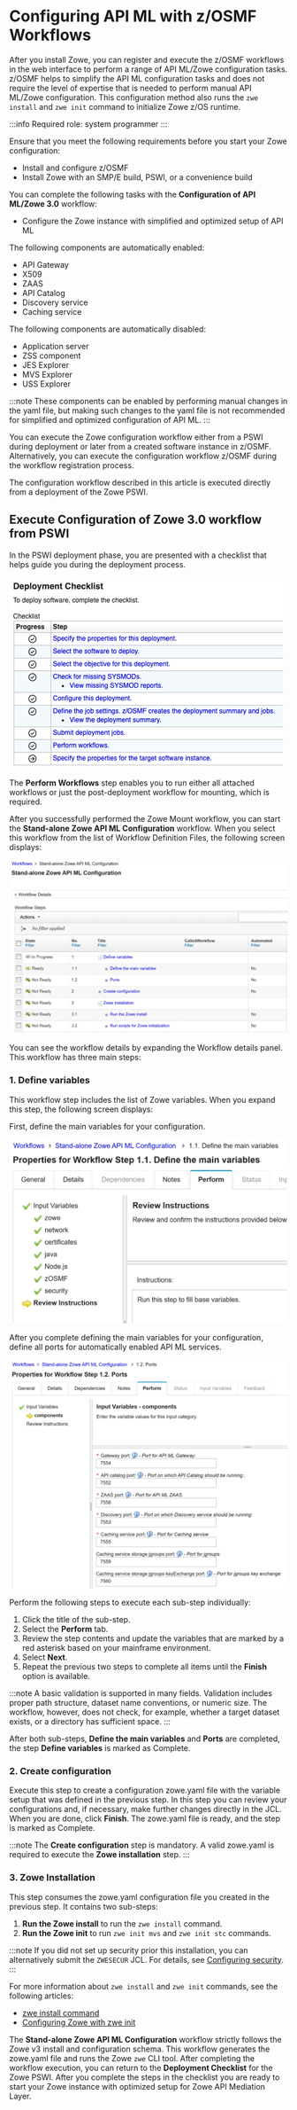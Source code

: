 # Configuring API ML with z/OSMF Workflows

After you install Zowe, you can register and execute the z/OSMF workflows in the web interface to perform a range of
API ML/Zowe configuration tasks. z/OSMF helps to simplify the API ML configuration tasks and does not require the level of
expertise that is needed to perform manual API ML/Zowe configuration. This configuration method also runs the `zwe install` and `zwe init`
command to initialize Zowe z/OS runtime.

:::info Required role: system programmer
:::

Ensure that you meet the following requirements before you start your Zowe configuration:

- Install and configure z/OSMF
- Install Zowe with an SMP/E build, PSWI, or a convenience build

You can complete the following tasks with the **Configuration of API ML/Zowe 3.0** workflow:

- Configure the Zowe instance with simplified and optimized setup of API ML

The following components are automatically enabled:
- API Gateway
- X509
- ZAAS
- API Catalog
- Discovery service
- Caching service

The following components are automatically disabled:

- Application server
- ZSS component
- JES Explorer
- MVS Explorer
- USS Explorer
  
:::note
These components can be enabled by performing manual changes in the yaml file, but making such changes to the yaml file is not recommended for simplified and optimized configuration of API ML.
:::

You can execute the Zowe configuration workflow either from a PSWI during deployment or later from a created software
instance in z/OSMF. Alternatively, you can execute the configuration workflow z/OSMF during the workflow registration process.

The configuration workflow described in this article is executed directly from a deployment of the Zowe PSWI.

## Execute Configuration of Zowe 3.0 workflow from PSWI

In the PSWI deployment phase, you are presented with a checklist that helps guide you during the deployment process.

![Deployment Checklist](../images/zosmf/perform-workflows.png)

The **Perform Workflows** step enables you to run either all attached workflows or just the
post-deployment workflow for mounting, which is required.

After you successfully performed the Zowe Mount workflow, you can start the **Stand-alone Zowe API ML Configuration** workflow.
When you select this workflow from the list of Workflow Definition Files, the following screen displays: 

![Stand-alone Zowe API ML Configuration workflow](../images/zosmf/workflow-APIMLConfiguration.png)

You can see the workflow details by expanding the Workflow details panel.
This workflow has three main steps:

### 1. **Define variables**

This workflow step includes the list of Zowe variables.
When you expand this step, the following screen displays: 

First, define the main variables for your configuration. 

![Step1.1: Define variables](../images/zosmf/workflow-APIMLdefineMainVariables.png)

After you complete defining the main variables for your configuration, define all ports for automatically enabled API ML services.  

![Step1.2: Ports](../images/zosmf/workflow-APIMLdefinePorts.png)

Perform the following steps to execute each sub-step individually:

1. Click the title of the sub-step.
2. Select the **Perform** tab.
3. Review the step contents and update the variables that are marked by a red asterisk based on your mainframe environment.
4. Select **Next**. 
5. Repeat the previous two steps to complete all items until the **Finish** option is available.

:::note
A basic validation is supported in many fields. Validation includes proper path structure, dataset name conventions, or numeric size.
The workflow, however, does not check, for example, whether a target dataset exists, or a directory has sufficient space.
:::

After both sub-steps, **Define the main variables** and **Ports** are completed, the step **Define variables** is marked as Complete.

### 2. **Create configuration**

Execute this step to create a configuration zowe.yaml file with the variable setup that was defined in the previous step. 
In this step you can review your configurations and, if necessary, make further changes directly in the JCL. 
When you are done, click **Finish**. The zowe.yaml file is ready, and the step is marked as Complete.

:::note
The **Create configuration** step is mandatory. A valid zowe.yaml is required to execute the **Zowe installation** step.
:::

### 3. **Zowe Installation**

This step consumes the zowe.yaml configuration file you created in the previous step. It contains two sub-steps:

1. **Run the Zowe install** to run the `zwe install` command.
2. **Run the Zowe init** to run `zwe init mvs` and `zwe init stc` commands.

:::note
If you did not set up security prior this installation, you can alternatively submit the `ZWESECUR` JCL. For details, see [Configuring security](configuring-security.md).
:::

For more information about `zwe install` and `zwe init` commands, see the following articles:
* [zwe install command](../appendix/zwe_server_command_reference/zwe/zwe-install.md)
* [Configuring Zowe with zwe init](initialize-zos-system.md)

The **Stand-alone Zowe API ML Configuration** workflow strictly follows the Zowe v3 install and configuration schema. This workflow generates the zowe.yaml file and runs the Zowe `zwe` CLI tool.
After completing the workflow execution, you can return to the **Deployment Checklist** for the Zowe PSWI. 
After you complete the steps in the checklist you are ready to start your Zowe instance with optimized setup for Zowe API Mediation Layer.
